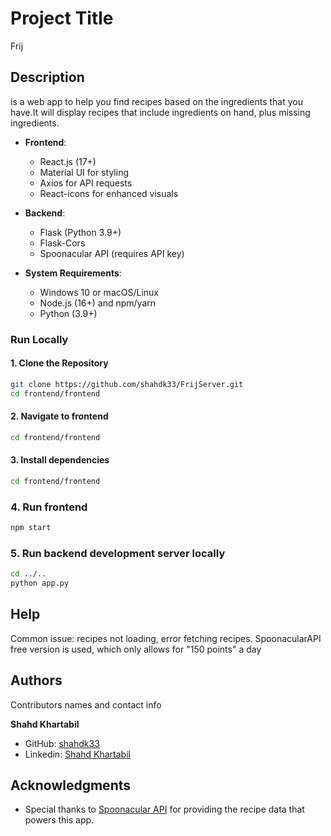 # Project Title

Frij

## Description

is a web app to help you find recipes based on the ingredients that you have.It will display recipes that include ingredients on hand, plus missing ingredients.


- **Frontend**:  
  - React.js (17+)
  - Material UI for styling
  - Axios for API requests
  - React-icons for enhanced visuals
  
- **Backend**:  
  - Flask (Python 3.9+)
  - Flask-Cors
  - Spoonacular API (requires API key)

- **System Requirements**:  
  - Windows 10 or macOS/Linux
  - Node.js (16+) and npm/yarn
  - Python (3.9+)

### Run Locally

#### 1. Clone the Repository
```bash
git clone https://github.com/shahdk33/FrijServer.git
cd frontend/frontend
```
#### 2. Navigate to frontend
```bash
cd frontend/frontend
```
#### 3. Install dependencies
```bash
cd frontend/frontend
```

### 4. Run frontend
```bash
npm start
```

### 5. Run backend development server locally
```bash
cd ../..
python app.py
```


## Help
Common issue: recipes not loading, error fetching recipes.
SpoonacularAPI free version is used, which only allows for "150 points" a day

## Authors

Contributors names and contact info

**Shahd Khartabil**  
- GitHub: [shahdk33](https://github.com/shahdk33)  
- Linkedin: [Shahd Khartabil](https://www.linkedin.com/in/shahd-khartabil/)  

## Acknowledgments

- Special thanks to [Spoonacular API](https://spoonacular.com/food-api) for providing the recipe data that powers this app.
